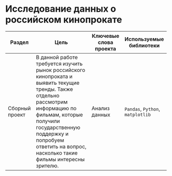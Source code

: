 # Исследование данных о российском кинопрокате

Раздел | Цель | Ключевые слова проекта | Используемые библиотеки
------------- |---------------- | ---------------- | -----------------------
Cборный проект |В данной работе требуется изучить рынок российского кинопроката и выявить текущие тренды. Также отдельно рассмотрим информацию по фильмам, которые получили государственную поддержку и попробуем ответить на вопрос, насколько такие фильмы интересны зрителю. | Анализ данных | `Pandas`, `Python`, `matplotlib`
